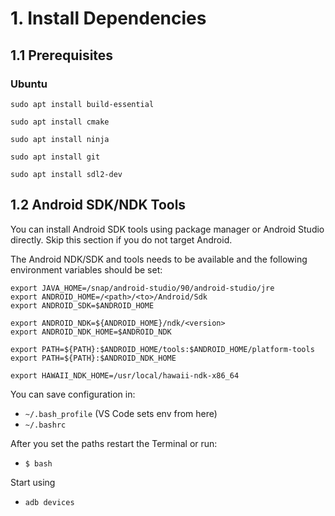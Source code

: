 # 1. Install Dependencies

## 1.1 Prerequisites

### Ubuntu

`sudo apt install build-essential`

`sudo apt install cmake`

`sudo apt install ninja`

`sudo apt install git`

`sudo apt install sdl2-dev`

## 1.2 Android SDK/NDK Tools

You can install Android SDK tools using package manager or Android Studio directly. Skip this section if you do not target Android.

The Android NDK/SDK and tools needs to be available and the following environment variables should be set:

```
export JAVA_HOME=/snap/android-studio/90/android-studio/jre
export ANDROID_HOME=/<path>/<to>/Android/Sdk
export ANDROID_SDK=$ANDROID_HOME

export ANDROID_NDK=${ANDROID_HOME}/ndk/<version>
export ANDROID_NDK_HOME=$ANDROID_NDK

export PATH=${PATH}:$ANDROID_HOME/tools:$ANDROID_HOME/platform-tools         
export PATH=${PATH}:$ANDROID_NDK_HOME

export HAWAII_NDK_HOME=/usr/local/hawaii-ndk-x86_64
```

You can save configuration in:

* `~/.bash_profile` (VS Code sets env from here)
* `~/.bashrc`

After you set the paths restart the Terminal or run:

* `$ bash`

Start using

* `adb devices`
